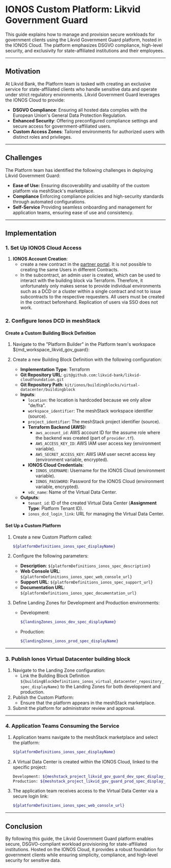 # IONOS Custom Platform: Likvid Government Guard

This guide explains how to manage and provision secure workloads for government clients using the Likvid Government Guard platform, hosted in the IONOS Cloud. The platform emphasizes DSGVO compliance, high-level security, and exclusivity for state-affiliated institutions and their employees.

---

## Motivation

At Likvid Bank, the Platform team is tasked with creating an exclusive service for state-affiliated clients who handle sensitive data and operate under strict regulatory environments. Likvid Government Guard leverages the IONOS Cloud to provide:

- **DSGVO Compliance**: Ensuring all hosted data complies with the European Union's General Data Protection Regulation.
- **Enhanced Security**: Offering preconfigured compliance settings and secure access for government-affiliated users.
- **Custom Access Zones**: Tailored environments for authorized users with distinct roles and privileges.

---

## Challenges

The Platform team has identified the following challenges in deploying Likvid Government Guard:

- **Ease of Use:** Ensuring discoverability and usability of the custom platform via meshStack's marketplace.
- **Compliance** Enforcing compliance policies and high-security standards through automated configurations.
- **Self-Service** Providing seamless onboarding and management for application teams, ensuring ease of use and consistency.

---

## Implementation

### 1. Set Up IONOS Cloud Access

1. **IONOS Account Creation**:
   - create a new contract in the [partner portal](https://partner.ionos.com). It is not possible to creating the same Users in different Contracts.
   - In the subcontract, an admin user is created, which can be used to interact with the building block via Terraform.
     Therefore, it unfortunately only makes sense to provide individual environments such as a DCD or a cluster within a single contract and not to issue subcontracts to the respective requesters.
     All users must be created in the contract beforehand. Replication of users via SSO does not work.

### 2. Configure Ionos DCD in meshStack

#### Create a Custom Building Block Definition

1. Navigate to the "Platform Builder" in the Platform team's workspace ${md_workspace_likvid_gov_guard}:

2. Create a new Building Block Definition with the following configuration:
   - **Implementation Type**: Terraform
   - **Git Repository URL**: `git@github.com:likvid-bank/likvid-cloudfoundation.git`
   - **Git Repository Path**: `kit/ionos/buildingblocks/virtual-datacenter/buildingblock`
   - **Inputs**:
     - `location`: the location is hardcoded because we only allow "de/fra".
     - `workspace_identifier`: The meshStack workspace identifier (source).
     - `project_identifier`: The meshStack project identifier (source).
     - **Terraform Backend (AWS):**
       - `aws_account_id`: AWS account ID for the assume role where the backend was created (part of `provider.tf`).
       - `AWS_ACCESS_KEY_ID`: AWS IAM user access key (environment variable).
       - `AWS_SECRET_ACCESS_KEY`: AWS IAM user secret access key (environment variable, encrypted).
     - **IONOS Cloud Credentials**:
       - `IONOS_USERNAME`: Username for the IONOS Cloud (environment variable).
       - `IONOS_PASSWORD`: Password for the IONOS Cloud (environment variable, encrypted).
     - `vdc_name`: Name of the Virtual Data Center.
   - **Outputs**:
     - `tenant_id`: ID of the created Virtual Data Center (**Assignment Type**: Platform Tenant ID).
     - `ionos_dcd_login_link`: URL for managing the Virtual Data Center.

#### Set Up a Custom Platform

1. Create a new Custom Platform called:
   ```bash
   ${platformDefinitions_ionos_spec_displayName}
   ```

2. Configure the following parameters:
   - **Description**: `${platformDefinitions_ionos_spec_description}`
   - **Web Console URL**: `${platformDefinitions_ionos_spec_web_console_url}`
   - **Support URL**: `${platformDefinitions_ionos_spec_support_url}`
   - **Documentation URL**: `${platformDefinitions_ionos_spec_documentation_url}`

3. Define Landing Zones for Development and Production environments:
   - Development:
     ```bash
     ${landingZones_ionos_dev_spec_displayName}
     ```
   - Production:
     ```bash
     ${landingZones_ionos_prod_spec_displayName}
     ```

---

### 3. Publish Ionos Virtual Datacenter building block

1. Navigate to the Landing Zone configuration:
   - Link the Building Block Definition `${buildingBlockDefinitions_ionos_virtual_datacenter_repository_spec_displayName}` to the Landing Zones for both development and production.
2. Publish the Custom Platform:
   - Ensure that the platform appears in the meshStack marketplace.
3. Submit the platform for administrator review and approval.

---

### 4. Application Teams Consuming the Service

1. Application teams navigate to the meshStack marketplace and select the platform:
   ```bash
   ${platformDefinitions_ionos_spec_displayName}
   ```

2. A Virtual Data Center is created within the IONOS Cloud, linked to the specific project:
   ```bash
   Development: ${meshstack_project_likvid_gov_guard_dev_spec_display_name}
   Production: ${meshstack_project_likvid_gov_guard_prod_spec_display_name}
   ```
4. The application team receives access to the Virtual Data Center via a secure login link:
   ```bash
   ${platformDefinitions_ionos_spec_web_console_url}
   ```

---

## Conclusion

By following this guide, the Likvid Government Guard platform enables secure, DSGVO-compliant workload provisioning for state-affiliated institutions. Hosted on the IONOS Cloud, it provides a robust foundation for government clients while ensuring simplicity, compliance, and high-level security for sensitive data.
